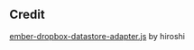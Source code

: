 
## Credit
[ember-dropbox-datastore-adapter.js](http://discuss.emberjs.com/t/im-creating-a-dropbox-datastore-adapter/3738) by hiroshi 